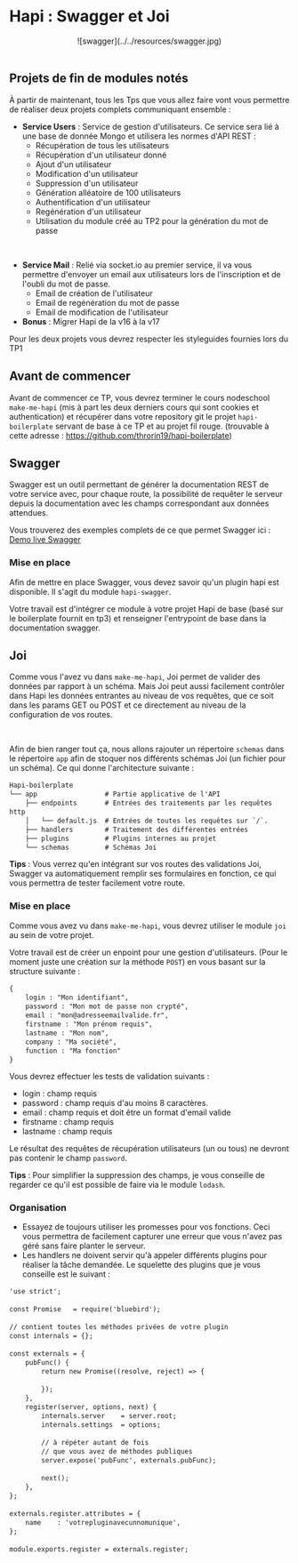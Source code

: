 # Hapi : Swagger et Joi

<center>
![swagger](../../resources/swagger.jpg)
<br><br>
</center>

## Projets de fin de modules notés

À partir de maintenant, tous les Tps que vous allez faire vont vous permettre de réaliser deux projets complets communiquant ensemble :

- **Service Users** : Service de gestion d'utilisateurs. Ce service sera lié à une base de donnée Mongo et utilisera les normes d'API REST :
    - Récupération de tous les utilisateurs
    - Récupération d'un utilisateur donné
    - Ajout d'un utilisateur
    - Modification d'un utilisateur
    - Suppression d'un utilisateur
    - Génération alléatoire de 100 utilisateurs
    - Authentification d'un utilisateur
    - Regénération d'un utilisateur
    - Utilisation du module créé au TP2 pour la génération du mot de passe

<br>

- **Service Mail** : Relié via socket.io au premier service, il va vous permettre d'envoyer un email aux utilisateurs lors de l'inscription et de l'oubli du mot de passe.
    - Email de création de l'utilisateur
    - Email de regénération du mot de passe
    - Email de modification de l'utilisateur
- **Bonus** : Migrer Hapi de la v16 à la v17

Pour les deux projets vous devrez respecter les styleguides fournies lors du TP1

## Avant de commencer

Avant de commencer ce TP, vous devrez terminer le cours nodeschool `make-me-hapi` (mis à part les deux derniers cours qui sont cookies et authentication) et récupérer dans votre repository git le projet `hapi-boilerplate` servant de base à ce TP et au projet fil rouge. (trouvable à cette adresse : https://github.com/throrin19/hapi-boilerplate)

## Swagger

Swagger est un outil permettant de générer la documentation REST de votre service avec, pour chaque route, la possibilité de requêter le serveur depuis la documentation avec les champs correspondant aux données attendues.

Vous trouverez des exemples complets de ce que permet Swagger ici : [Demo live Swagger](http://petstore.swagger.io/#/)

### Mise en place

Afin de mettre en place Swagger, vous devez savoir qu'un plugin hapi est disponible. Il s'agit du module `hapi-swagger`.

Votre travail est d'intégrer ce module à votre projet Hapi de base (basé sur le boilerplate fournit en tp3) et renseigner l'entrypoint de base dans la documentation swagger.

## Joi

Comme vous l'avez vu dans `make-me-hapi`, Joi permet de valider des données par rapport à un schéma. Mais Joi peut aussi facilement contrôler dans Hapi les données entrantes au niveau de vos requêtes, que ce soit dans les params GET ou POST et ce directement au niveau de la configuration de vos routes.

<br>

Afin de bien ranger tout ça, nous allons rajouter un répertoire `schemas` dans le répertoire `app` afin de stoquer nos différents schémas Joi (un fichier pour un schéma). Ce qui donne l'architecture suivante :

```
Hapi-boilerplate
└── app                 # Partie applicative de l'API
    ├── endpoints       # Entrées des traitements par les requêtes http
    │   └── default.js  # Entrées de toutes les requêtes sur `/`.
    ├── handlers        # Traitement des différentes entrées
    ├── plugins         # Plugins internes au projet
    └── schemas         # Schémas Joi
```

**Tips** : Vous verrez qu'en intégrant sur vos routes des validations Joi, Swagger va automatiquement remplir ses formulaires en fonction, ce qui vous permettra de tester facilement votre route.

### Mise en place

Comme vous avez vu dans `make-me-hapi`, vous devrez utiliser le module `joi` au sein de votre projet.

Votre travail est de créer un enpoint pour une gestion d'utilisateurs. (Pour le moment juste une création sur la méthode `POST`) en vous basant sur la structure suivante :

```
{
    login : "Mon identifiant",
    password : "Mon mot de passe non crypté",
    email : "mon@adresseemailvalide.fr",
    firstname : "Mon prénom requis",
    lastname : "Mon nom",
    company : "Ma société",
    function : "Ma fonction"
}
```

Vous devrez effectuer les tests de validation suivants :

- login : champ requis
- password : champ requis d'au moins 8 caractères.
- email : champ requis et doit être un format d'email valide
- firstname : champ requis
- lastname : champ requis

Le résultat des requêtes de récupération utilisateurs (un ou tous) ne devront pas contenir le champ `password`.

**Tips** : Pour simplifier la suppression des champs, je vous conseille de regarder ce qu'il est possible de faire via le module `lodash`.

### Organisation

- Essayez de toujours utiliser les promesses pour vos fonctions. Ceci vous permettra de facilement capturer une erreur que vous n'avez pas géré sans faire planter le serveur.
- Les handlers ne doivent servir qu'à appeler différents plugins pour réaliser la tâche demandée. Le squelette des plugins que je vous conseille est le suivant :

```
'use strict';

const Promise   = require('bluebird');

// contient toutes les méthodes privées de votre plugin
const internals = {};

const externals = {
    pubFunc() {
        return new Promise((resolve, reject) => {

        });
    },
    register(server, options, next) {
        internals.server    = server.root;
        internals.settings  = options;

        // à répéter autant de fois
        // que vous avez de méthodes publiques
        server.expose('pubFunc', externals.pubFunc);

        next();
    },
};

externals.register.attributes = {
    name    : 'votrepluginavecunnomunique',
};

module.exports.register = externals.register;
```
